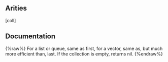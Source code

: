 ## Arities
[coll]

## Documentation
{%raw%}
For a list or queue, same as first, for a vector, same as, but much
  more efficient than, last. If the collection is empty, returns nil.
{%endraw%}
